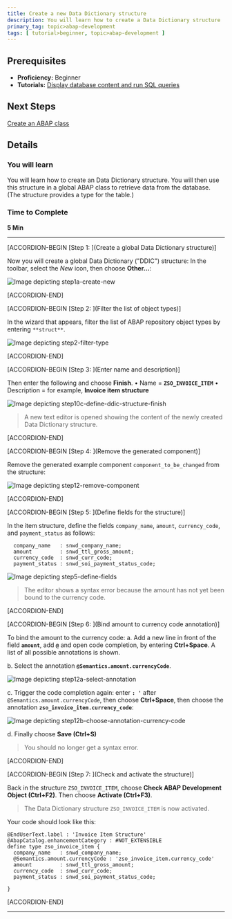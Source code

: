 ```yaml
---
title: Create a new Data Dictionary structure
description: You will learn how to create a Data Dictionary structure
primary_tag: topic>abap-development
tags: [ tutorial>beginner, topic>abap-development ]
---
```


## Prerequisites  
 - **Proficiency:** Beginner
 - **Tutorials:**
[Display database content and run SQL queries](https://www.sap.com/developer/tutorials/abap-display-data-queries.html)


## Next Steps
[Create an ABAP class](https://www.sap.com/developer/tutorials/abap-dev-create-new-class.html)

## Details
### You will learn  
You will learn how to create an Data Dictionary structure. You will then use this structure in a global ABAP class to retrieve data from the database. (The structure provides a type for the table.)

### Time to Complete
**5 Min**

---

[ACCORDION-BEGIN [Step 1: ](Create a global Data Dictionary structure)]

Now you will create a global Data Dictionary ("DDIC") structure: In the toolbar, select the *New* icon, then choose **Other...**:

![Image depicting step1a-create-new](step1a-create-new.png)


[ACCORDION-END]

[ACCORDION-BEGIN [Step 2: ](Filter the list of object types)]

In the wizard that appears, filter the list of ABAP repository object types by entering `**struct**`.

![Image depicting step2-filter-type](step2-filter-type.png)


[ACCORDION-END]

[ACCORDION-BEGIN [Step 3: ](Enter name and description)]

Then enter the following and choose **Finish**.
•	Name = **`ZSO_INVOICE_ITEM`**
•	Description = for example, **Invoice item structure**

![Image depicting step10c-define-ddic-structure-finish](step10c-define-ddic-structure-finish.png)

> A new text editor is opened showing the content of the newly created Data Dictionary structure.


[ACCORDION-END]

[ACCORDION-BEGIN [Step 4: ](Remove the generated component)]

Remove the generated example component `component_to_be_changed` from the structure:

![Image depicting step12-remove-component](step12-remove-component.png)


[ACCORDION-END]

[ACCORDION-BEGIN [Step 5: ](Define fields for the structure)]

In the item structure, define the fields `company_name`, `amount`, `currency_code`, and `payment_status` as follows:
```ABAP
  company_name   : snwd_company_name;
  amount         : snwd_ttl_gross_amount;
  currency_code  : snwd_curr_code;
  payment_status : snwd_soi_payment_status_code;
```


![Image depicting step5-define-fields](step5-define-fields.png)

> The editor shows a syntax error because the amount has not yet been bound to the currency code.


[ACCORDION-END]

[ACCORDION-BEGIN [Step 6: ](Bind amount to currency code annotation)]

To bind the amount to the currency code:
a. Add a new line in front of the field **`amount`**, add **`@`** and open code completion, by entering  **Ctrl+Space**. A list of all possible annotations is shown.

b. Select the annotation **`@Semantics.amount.currencyCode`**.

![Image depicting step12a-select-annotation](step12a-select-annotation.png)

c. Trigger the code completion again: enter **`: '`** after `@Semantics.amount.currencyCode`, then choose **Ctrl+Space**, then choose the annotation **`zso_invoice_item.currency_code`**:

![Image depicting step12b-choose-annotation-currency-code](step12b-choose-annotation-currency-code.png)

d. Finally choose **Save (Ctrl+S)**

> You should no longer get a syntax error.


[ACCORDION-END]

[ACCORDION-BEGIN [Step 7: ](Check and activate the structure)]

Back in the structure `ZSO_INVOICE_ITEM`, choose **Check ABAP Development Object (Ctrl+F2)**. Then choose **Activate (Ctrl+F3)**.

> The Data Dictionary structure `ZSO_INVOICE_ITEM` is now activated.

Your code should look like this:

```ABAP
@EndUserText.label : 'Invoice Item Structure'
@AbapCatalog.enhancementCategory : #NOT_EXTENSIBLE
define type zso_invoice_item {
  company_name   : snwd_company_name;
  @Semantics.amount.currencyCode : 'zso_invoice_item.currency_code'
  amount         : snwd_ttl_gross_amount;
  currency_code  : snwd_curr_code;
  payment_status : snwd_soi_payment_status_code;

}

```


[ACCORDION-END]

---
